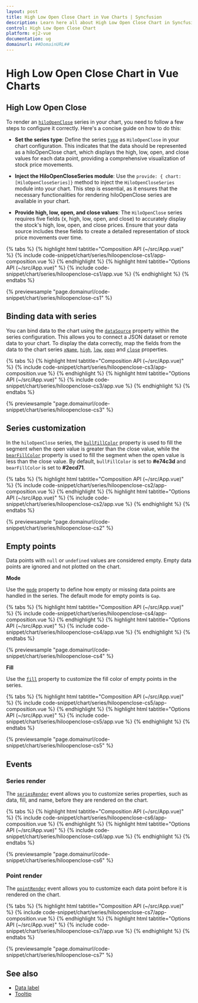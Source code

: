 ```yaml
---
layout: post
title: High Low Open Close Chart in Vue Charts | Syncfusion
description: Learn here all about High Low Open Close Chart in Syncfusion Vue Charts component of Syncfusion Essential JS 2 and more.
control: High Low Open Close Chart
platform: ej2-vue
documentation: ug
domainurl: ##DomainURL##
---
```


# High Low Open Close Chart in Vue Charts

## High Low Open Close

To render an [`hiloOpenClose`](https://www.syncfusion.com/vue-components/vue-charts/chart-types/ohlc-chart) series in your chart, you need to follow a few steps to configure it correctly. Here's a concise guide on how to do this:
 
* **Set the series type**: Define the series [`type`](https://ej2.syncfusion.com/vue/documentation/api/chart/series/#type) as `HiloOpenClose` in your chart configuration. This indicates that the data should be represented as a hiloOpenClose chart, which displays the high, low, open, and close values for each data point, providing a comprehensive visualization of stock price movements.

* **Inject the HiloOpenCloseSeries module**: Use the `provide: { chart: [HiloOpenCloseSeries]}` method to inject the `HiloOpenCloseSeries` module into your chart. This step is essential, as it ensures that the necessary functionalities for rendering hiloOpenClose series are available in your chart.

* **Provide high, low, open, and close values**: The `HiloOpenClose` series requires five fields (x, high, low, open, and close) to accurately display the stock's high, low, open, and close prices. Ensure that your data source includes these fields to create a detailed representation of stock price movements over time.

{% tabs %}
{% highlight html tabtitle="Composition API (~/src/App.vue)" %}
{% include code-snippet/chart/series/hiloopenclose-cs1/app-composition.vue %}
{% endhighlight %}
{% highlight html tabtitle="Options API (~/src/App.vue)" %}
{% include code-snippet/chart/series/hiloopenclose-cs1/app.vue %}
{% endhighlight %}
{% endtabs %}
        
{% previewsample "page.domainurl/code-snippet/chart/series/hiloopenclose-cs1" %}

## Binding data with series

You can bind data to the chart using the [`dataSource`](https://ej2.syncfusion.com/vue/documentation/api/chart/series/#datasource) property within the series configuration. This allows you to connect a JSON dataset or remote data to your chart. To display the data correctly, map the fields from the data to the chart series [`xName`](https://ej2.syncfusion.com/vue/documentation/api/chart/series/#xname), [`high`](https://ej2.syncfusion.com/vue/documentation/api/chart/series/#high), [`low`](https://ej2.syncfusion.com/vue/documentation/api/chart/series/#low), [`open`](https://ej2.syncfusion.com/vue/documentation/api/chart/series/#open) and [`close`](https://ej2.syncfusion.com/vue/documentation/api/chart/series/#close) properties.

{% tabs %}
{% highlight html tabtitle="Composition API (~/src/App.vue)" %}
{% include code-snippet/chart/series/hiloopenclose-cs3/app-composition.vue %}
{% endhighlight %}
{% highlight html tabtitle="Options API (~/src/App.vue)" %}
{% include code-snippet/chart/series/hiloopenclose-cs3/app.vue %}
{% endhighlight %}
{% endtabs %}
        
{% previewsample "page.domainurl/code-snippet/chart/series/hiloopenclose-cs3" %}

## Series customization

In the `hiloOpenClose` series, the [`bullFillColor`](https://ej2.syncfusion.com/vue/documentation/api/chart/series/#bullfillcolor) property is used to fill the segment when the open value is greater than the close value, while the [`bearFillColor`](https://ej2.syncfusion.com/vue/documentation/api/chart/series/#bearfillcolor) property is used to fill the segment when the open value is less than the close value. By default, `bullFillColor` is set to **#e74c3d** and `bearFillColor` is set to **#2ecd71**.

{% tabs %}
{% highlight html tabtitle="Composition API (~/src/App.vue)" %}
{% include code-snippet/chart/series/hiloopenclose-cs2/app-composition.vue %}
{% endhighlight %}
{% highlight html tabtitle="Options API (~/src/App.vue)" %}
{% include code-snippet/chart/series/hiloopenclose-cs2/app.vue %}
{% endhighlight %}
{% endtabs %}
        
{% previewsample "page.domainurl/code-snippet/chart/series/hiloopenclose-cs2" %}

## Empty points

Data points with `null` or `undefined` values are considered empty. Empty data points are ignored and not plotted on the chart.

**Mode**

Use the [`mode`](https://ej2.syncfusion.com/vue/documentation/api/chart/emptyPointSettings/#mode) property to define how empty or missing data points are handled in the series. The default mode for empty points is `Gap`.

{% tabs %}
{% highlight html tabtitle="Composition API (~/src/App.vue)" %}
{% include code-snippet/chart/series/hiloopenclose-cs4/app-composition.vue %}
{% endhighlight %}
{% highlight html tabtitle="Options API (~/src/App.vue)" %}
{% include code-snippet/chart/series/hiloopenclose-cs4/app.vue %}
{% endhighlight %}
{% endtabs %}
        
{% previewsample "page.domainurl/code-snippet/chart/series/hiloopenclose-cs4" %}

**Fill**

Use the [`fill`](https://ej2.syncfusion.com/vue/documentation/api/chart/emptyPointSettings/#fill) property to customize the fill color of empty points in the series.

{% tabs %}
{% highlight html tabtitle="Composition API (~/src/App.vue)" %}
{% include code-snippet/chart/series/hiloopenclose-cs5/app-composition.vue %}
{% endhighlight %}
{% highlight html tabtitle="Options API (~/src/App.vue)" %}
{% include code-snippet/chart/series/hiloopenclose-cs5/app.vue %}
{% endhighlight %}
{% endtabs %}
        
{% previewsample "page.domainurl/code-snippet/chart/series/hiloopenclose-cs5" %}

## Events

### Series render

The [`seriesRender`](https://ej2.syncfusion.com/vue/documentation/api/chart#seriesrender) event allows you to customize series properties, such as data, fill, and name, before they are rendered on the chart.

{% tabs %}
{% highlight html tabtitle="Composition API (~/src/App.vue)" %}
{% include code-snippet/chart/series/hiloopenclose-cs6/app-composition.vue %}
{% endhighlight %}
{% highlight html tabtitle="Options API (~/src/App.vue)" %}
{% include code-snippet/chart/series/hiloopenclose-cs6/app.vue %}
{% endhighlight %}
{% endtabs %}
        
{% previewsample "page.domainurl/code-snippet/chart/series/hiloopenclose-cs6" %}

### Point render

The [`pointRender`](https://ej2.syncfusion.com/vue/documentation/api/chart#pointrender) event allows you to customize each data point before it is rendered on the chart.

{% tabs %}
{% highlight html tabtitle="Composition API (~/src/App.vue)" %}
{% include code-snippet/chart/series/hiloopenclose-cs7/app-composition.vue %}
{% endhighlight %}
{% highlight html tabtitle="Options API (~/src/App.vue)" %}
{% include code-snippet/chart/series/hiloopenclose-cs7/app.vue %}
{% endhighlight %}
{% endtabs %}
        
{% previewsample "page.domainurl/code-snippet/chart/series/hiloopenclose-cs7" %}

## See also

* [Data label](../data-labels/)
* [Tooltip](../tool-tip/)